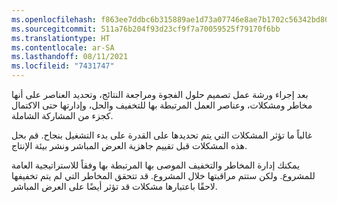 ```yaml
---
ms.openlocfilehash: f863ee7ddbc6b315889ae1d73a07746e8ae7b1702c56342bd80cd2de5051e301
ms.sourcegitcommit: 511a76b204f93d23cf9f7a70059525f79170f6bb
ms.translationtype: HT
ms.contentlocale: ar-SA
ms.lasthandoff: 08/11/2021
ms.locfileid: "7431747"
---
```

بعد إجراء ورشة عمل تصميم حلول الفجوة ومراجعة النتائج، وتحديد العناصر على أنها مخاطر ومشكلات، وعناصر العمل المرتبطة بها للتخفيف والحل، وإدارتها حتى الاكتمال كجزء من المشاركة الشاملة.

غالباً ما تؤثر المشكلات التي يتم تحديدها على القدرة على بدء التشغيل بنجاح. قم بحل هذه المشكلات قبل تقييم جاهزية العرض المباشر ونشر بيئة الإنتاج.

يمكنك إدارة المخاطر والتخفيف الموصى بها المرتبطة بها وفقاً للاستراتيجية العامة للمشروع. ولكن ستتم مراقبتها خلال المشروع. قد تتحقق المخاطر التي لم يتم تخفيفها لاحقًا باعتبارها مشكلات قد تؤثر أيضًا على العرض المباشر.
